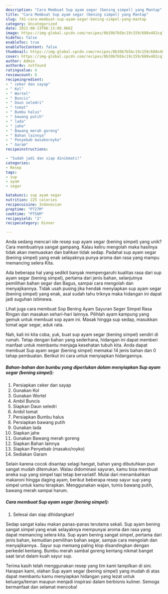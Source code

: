 ```yaml
---
description: "Cara Membuat Sup ayam segar (bening simpel) yang Mantap"
title: "Cara Membuat Sup ayam segar (bening simpel) yang Mantap"
slug: 741-cara-membuat-sup-ayam-segar-bening-simpel-yang-mantap
category: Uncategorized
date: 2022-08-23T06:13:09.966Z
image: https://img-global.cpcdn.com/recipes/0b39b7b5bc19c159/680x482cq70/sup-ayam-segar-bening-simpel-foto-resep-utama.jpg
hideToc: false
enableToc: true
enableTocContent: false
thumbnail: https://img-global.cpcdn.com/recipes/0b39b7b5bc19c159/680x482cq70/sup-ayam-segar-bening-simpel-foto-resep-utama.jpg
cover: https://img-global.cpcdn.com/recipes/0b39b7b5bc19c159/680x482cq70/sup-ayam-segar-bening-simpel-foto-resep-utama.jpg
author: Admin
authorAv: notfound
ratingvalue: 4
reviewcount: 6
recipeingredient:
- " ceker dan sayap"
- " Kol"
- " Wortel"
- " Buncis"
- " Daun seledri"
- " tomat"
- " Bumbu halus"
- " bawang putih"
- " lada"
- " jahe"
- " Bawang merah goreng"
- " Bahan lainnya"
- " Penyebab masakoroyko"
- " Garam"
recipeinstructions:

- "Sudah jadi dan siap dinikmati!"
categories:
- Resep
tags:
- sup
- ayam
- segar

katakunci: sup ayam segar 
nutrition: 225 calories
recipecuisine: Indonesian
preptime: "PT27M"
cooktime: "PT56M"
recipeyield: "2"
recipecategory: Dinner

---
```





Anda sedang mencari ide resep sup ayam segar (bening simpel) yang unik? Cara membuatnya sangat gampang. Kalau keliru mengolah maka hasilnya tidak akan memuaskan dan bahkan tidak sedap. Padahal sup ayam segar (bening simpel) yang enak selayaknya punya aroma dan rasa yang mampu memancing selera Kita.





Ada beberapa hal yang sedikit banyak mempengaruhi kualitas rasa dari sup ayam segar (bening simpel), pertama dari jenis bahan, selanjutnya pemilihan bahan segar dan Bagus, sampai cara mengolah dan menyajikannya. Tidak usah pusing jika hendak menyiapkan sup ayam segar (bening simpel) yang enak,      asal sudah tahu triknya maka hidangan ini dapat jadi suguhan istimewa.














Lihat juga cara membuat Sop Bening Ayam Sayuran Seger Simpel Rasa Ringan dan masakan sehari-hari lainnya. Pilihlah ayam kampung yang gemuk untuk membuat sop ayam ini. Masak hingga sup sedap, masukkan tomat agar segar, aduk rata.






Nah, kali ini kita coba, yuk, buat sup ayam segar (bening simpel) sendiri di rumah. Tetap dengan bahan yang sederhana, hidangan ini dapat memberi manfaat untuk membantu menjaga kesehatan tubuh kita. Anda dapat membuat Sup ayam segar (bening simpel) memakai 14 jenis bahan dan 0 tahap pembuatan. Berikut ini cara untuk menyiapkan hidangannya.

<!--inarticleads1-->

##### Bahan-bahan dan bumbu yang diperlukan dalam menyiapkan Sup ayam segar (bening simpel):

1. Persiapkan  ceker dan sayap
1. Gunakan  Kol
1. Gunakan  Wortel
1. Ambil  Buncis
1. Siapkan  Daun seledri
1. Ambil  tomat
1. Persiapkan  Bumbu halus
1. Persiapkan  bawang putih
1. Gunakan  lada
1. Siapkan  jahe
1. Gunakan  Bawang merah goreng
1. Siapkan  Bahan lainnya
1. Siapkan  Penyebab (masako/royko)
1. Sediakan  Garam


Selain karena cocok disantap selagi hangat, bahan yang dibutuhkan pun sangat mudah ditemukan. Walau didominasi sayuran, kamu bisa membuat aneka sup yang simpel tapi tetap bervariatif. Mulai dari menambahkan makaroni hingga daging ayam, berikut beberapa resep sayur sup yang simpel untuk kamu terapkan. Menggunakan wajan, tumis bawang putih, bawang merah sampai harum. 

<!--inarticleads2-->

##### Cara membuat Sup ayam segar (bening simpel):


1. Selesai dan siap dihidangkan!

Sedap sangat kalau makan panas-panas terutama sekali. Sup ayam bening sangat simpel yang enak selayaknya mempunyai aroma dan rasa yang dapat memancing selera kita. Sup ayam bening sangat simpel, pertama dari jenis bahan, kemudian pemilihan bahan segar, sampai cara mengolah dan menyajikannya.. Sayur sup memang paling klop disandingkan dengan perkedel kentang. Bumbu merah sambal goreng kentang nikmat banget saat larut dalam kuah sayur sup. 

Terima kasih telah menggunakan resep yang tim kami tampilkan di sini. Harapan kami, olahan Sup ayam segar (bening simpel) yang mudah di atas dapat membantu kamu menyiapkan hidangan yang lezat untuk keluarga/teman maupun menjadi inspirasi dalam berbisnis kuliner. Semoga bermanfaat dan selamat mencoba!
